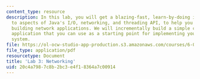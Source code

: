 ```yaml
---
content_type: resource
description: In this lab, you will get a blazing-fast, learn-by-doing introduction
  to aspects of Java's I/O, networking, and threading API, to help you get started
  building network applications. We will incrementally build a simple chat server
  application that you can use as a starting point for implementing your instant-messaging
  system.
file: https://ol-ocw-studio-app-production.s3.amazonaws.com/courses/6-005-elements-of-software-construction-fall-2008/20c4a7987c8b2bc3e4f18364a7c00914_MIT6_005f08_project03_lab.pdf
file_type: application/pdf
resourcetype: Document
title: 'Lab 3: Networking'
uid: 20c4a798-7c8b-2bc3-e4f1-8364a7c00914
---
```

